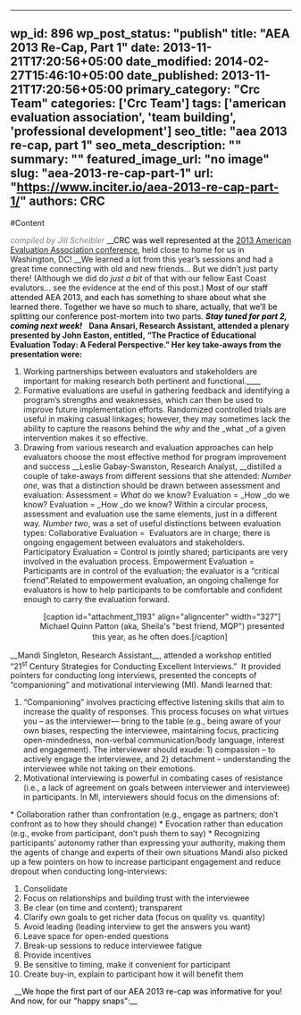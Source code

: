 
---
wp_id: 896
wp_post_status: "publish" 
title: "AEA 2013 Re-Cap, Part 1"
date: 2013-11-21T17:20:56+05:00
date_modified: 2014-02-27T15:46:10+05:00
date_published: 2013-11-21T17:20:56+05:00
primary_category: "Crc Team"
categories: ['Crc Team'] 
tags: ['american evaluation association', 'team building', 'professional development']
seo_title: "aea 2013 re-cap, part 1"
seo_meta_description: ""
summary: ""
featured_image_url: "no image"
slug: "aea-2013-re-cap-part-1"
url: "https://www.inciter.io/aea-2013-re-cap-part-1/"
authors: CRC
---

#Content

<span style="color: #808080;">_compiled by Jill Scheibler_</span>
__<span style="color: #000000;">CRC was well represented at the</span> <a href="http://www.eval.org/p/cm/ld/fid=21" target="_blank">2013 American Evaluation Association conference</a>, held close to home for us in Washington, DC!&nbsp;__We learned a lot from this year’s sessions and had a great time connecting with old and new friends… But we didn’t just party there! (Although we did do&nbsp;_just a bit_&nbsp;of that with our fellow East Coast evalutors… see the evidence at the end of this post.)
<span style="color: #000000;">Most of our staff attended AEA 2013, and each has something to share about what she learned there. Together we have so much to share, actually, that we’ll be splitting our conference post-mortem into two parts.&nbsp;___Stay tuned for part 2, coming next week!___</span>
&nbsp;
__Dana Ansari, Research Assistant,&nbsp;__attended a plenary presented by John Easton, entitled,__&nbsp;“__The Practice of Educational Evaluation Today: A Federal Perspective.” Her key take-aways from the presentation were:____
1. Working partnerships between evaluators and stakeholders are important for making research both pertinent and functional.____
2. Formative evaluations are useful in gathering feedback and identifying a program’s strengths and weaknesses, which can then be used to improve future implementation efforts. Randomized controlled trials are useful in making casual linkages; however, they may sometimes lack the ability to capture the reasons behind the&nbsp;_why_&nbsp;and the&nbsp;_what&nbsp;_of a given intervention makes it so effective.
3. Drawing from various research and evaluation approaches can help evaluators choose the most effective method for program improvement and success
__Leslie Gabay-Swanston, Research Analyst,&nbsp;__distilled a couple of take-aways from different sessions that she attended:
_Number one_, was that a distinction should be drawn between assessment and evaluation:
Assessment =&nbsp;_What_&nbsp;do we know?
Evaluation =&nbsp;_How&nbsp;_do we know?
Evaluation =&nbsp;_How&nbsp;_do we know?
Within a circular process, assessment and evaluation use the same elements, just in a different way.
_Number two_, was a set of useful distinctions between evaluation types:
Collaborative Evaluation = &nbsp;Evaluators are in charge; there is ongoing engagement between evaluators and stakeholders.
Participatory Evaluation = Control is jointly shared; participants are very involved in the evaluation process.
Empowerment Evaluation = Participants are in control of the evaluation; the evaluator is a “critical friend”.Related to empowerment evaluation, an ongoing challenge for evaluators is how to help participants to be comfortable and confident enough to carry the evaluation forward.
<div style="text-align: center;"><dl id="attachment_247"><dt></dt><dd>
[caption id="attachment_1193" align="aligncenter" width="327"] Michael Quinn Patton (aka, Sheila's "best friend, MQP") presented this year, as he often does.[/caption]
<span style="line-height: 1.5em;">&nbsp;</span></dd></dl></div>
__Mandi Singleton, Research Assistant__, attended a workshop entitled “21<sup>st</sup>&nbsp;Century Strategies for Conducting Excellent Interviews.” &nbsp;It provided pointers for conducting long interviews, presented the concepts of “companioning” and motivational interviewing (MI). Mandi learned that:
<ol start="1">
<li>“Companioning” involves practicing effective listening skills that aim to increase the quality of responses. This process focuses on what virtues you – as the interviewer— bring to the table (e.g., being aware of your own biases, respecting the interviewee, maintaining focus, practicing open-mindedness, non-verbal communication/body language, interest and engagement). The interviewer should exude: 1) compassion – to actively engage the interviewee, and 2) detachment – understanding the interviewee while not taking on their emotions.</li>
<li>Motivational interviewing is powerful in combating cases of resistance (i.e., a lack of agreement on goals between interviewer and interviewee) in participants. In MI, interviewers should focus on the dimensions of:</li>
</ol>
*   Collaboration&nbsp;rather than confrontation (e.g., engage as partners; don’t confront as to how they should change)
*   Evocation&nbsp;rather than education (e.g., evoke from participant, don’t push them to say)
*   Recognizing participants’&nbsp;autonomy&nbsp;rather than expressing your authority, making them the agents of change and experts of their own situations
Mandi also picked up a few pointers on how to increase participant engagement and reduce dropout when conducting long-interviews:
<ol start="1">
<li>Consolidate</li>
<li>Focus on relationships and building trust with the interviewee</li>
<li>Be clear (on time and content); transparent</li>
<li>Clarify own goals to get richer data (focus on quality vs. quantity)</li>
<li>Avoid leading (leading interview to get the answers you want)</li>
<li>Leave space for open-ended questions</li>
<li>Break-up sessions to reduce interviewee fatigue</li>
<li>Provide incentives</li>
<li>Be sensitive to timing, make it convenient for participant</li>
<li>Create buy-in, explain to participant how it will benefit them</li>
</ol>
&nbsp;
<span style="color: #000000;">__We hope the first part of our AEA 2013 re-cap was informative for you! And now, for our "happy snaps":__</span>
&nbsp;

